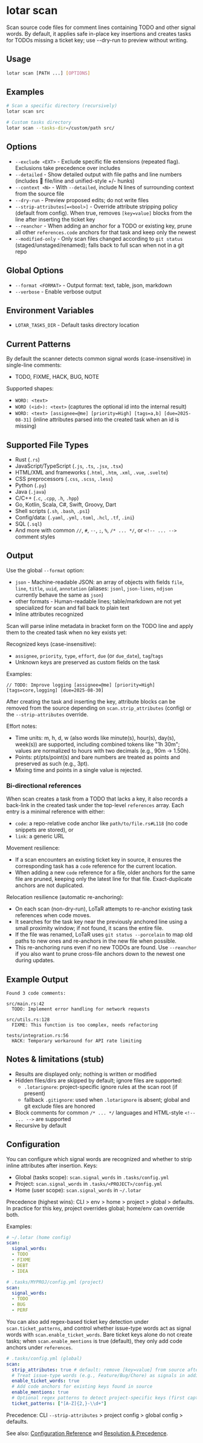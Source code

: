 # lotar scan

Scan source code files for comment lines containing TODO and other signal words. By default, it applies safe in-place key insertions and creates tasks for TODOs missing a ticket key; use --dry-run to preview without writing.

## Usage

```bash
lotar scan [PATH ...] [OPTIONS]
```

## Examples

```bash
# Scan a specific directory (recursively)
lotar scan src

# Custom tasks directory
lotar scan --tasks-dir=/custom/path src/
```

## Options

- `--exclude <EXT>` - Exclude specific file extensions (repeated flag). Exclusions take precedence over includes  
- `--detailed` - Show detailed output with file paths and line numbers (includes 📄 file/line and unified-style +/- hunks)
- `--context <N>` - With `--detailed`, include N lines of surrounding context from the source file
- `--dry-run` - Preview proposed edits; do not write files
- `--strip-attributes[=<bool>]` - Override attribute stripping policy (default from config). When true, removes `[key=value]` blocks from the line after inserting the ticket key
- `--reanchor` - When adding an anchor for a TODO or existing key, prune all other `references.code` anchors for that task and keep only the newest
- `--modified-only` - Only scan files changed according to `git status` (staged/unstaged/renamed); falls back to full scan when not in a git repo

## Global Options

- `--format <FORMAT>` - Output format: text, table, json, markdown
- `--verbose` - Enable verbose output

## Environment Variables

- `LOTAR_TASKS_DIR` - Default tasks directory location

## Current Patterns

By default the scanner detects common signal words (case-insensitive) in single-line comments:
- TODO, FIXME, HACK, BUG, NOTE

Supported shapes:
- `WORD: <text>`
- `WORD (<id>): <text>`  (captures the optional id into the internal result)
- `WORD: <text> [assignee=@me] [priority=High] [tags=a,b] [due=2025-08-31]` (inline attributes parsed into the created task when an id is missing)

## Supported File Types

- Rust (`.rs`)
- JavaScript/TypeScript (`.js`, `.ts`, `.jsx`, `.tsx`)
- HTML/XML and frameworks (`.html`, `.htm`, `.xml`, `.vue`, `.svelte`)
- CSS preprocessors (`.css`, `.scss`, `.less`)
- Python (`.py`)
- Java (`.java`)
- C/C++ (`.c`, `.cpp`, `.h`, `.hpp`)
- Go, Kotlin, Scala, C#, Swift, Groovy, Dart
- Shell scripts (`.sh`, `.bash`, `.ps1`)
- Config/data: (`.yaml`, `.yml`, `.toml`, `.hcl`, `.tf`, `.ini`)
- SQL (`.sql`)
- And more with common `//`, `#`, `--`, `;`, `%`, `/* ... */`, or `<!-- ... -->` comment styles

## Output

Use the global `--format` option:
- `json` - Machine-readable JSON: an array of objects with fields `file`, `line`, `title`, `uuid`, `annotation` (aliases: `jsonl`, `json-lines`, `ndjson` currently behave the same as `json`)
- other formats - Human-readable lines; table/markdown are not yet specialized for scan and fall back to plain text
- Inline attributes recognized

Scan will parse inline metadata in bracket form on the TODO line and apply them to the created task when no key exists yet:

Recognized keys (case-insensitive):
- `assignee`, `priority`, `type`, `effort`, `due` (or `due_date`), `tag`/`tags`
- Unknown keys are preserved as custom fields on the task

Examples:

```text
// TODO: Improve logging [assignee=@me] [priority=High] [tags=core,logging] [due=2025-08-30]
```

After creating the task and inserting the key, attribute blocks can be removed from the source depending on `scan.strip_attributes` (config) or the `--strip-attributes` override.

Effort notes:
- Time units: m, h, d, w (also words like minute(s), hour(s), day(s), week(s)) are supported, including combined tokens like "1h 30m"; values are normalized to hours with two decimals (e.g., 90m -> 1.50h).
- Points: pt/pts/point(s) and bare numbers are treated as points and preserved as such (e.g., 3pt).
- Mixing time and points in a single value is rejected.

### Bi-directional references

When scan creates a task from a TODO that lacks a key, it also records a back-link in the created task under the top-level `references` array. Each entry is a minimal reference with either:
- `code`: a repo-relative code anchor like `path/to/file.rs#L118` (no code snippets are stored), or
- `link`: a generic URL

Movement resilience:
- If a scan encounters an existing ticket key in source, it ensures the corresponding task has a `code` reference for the current location.
- When adding a new `code` reference for a file, older anchors for the same file are pruned, keeping only the latest line for that file. Exact-duplicate anchors are not duplicated.

Relocation resilience (automatic re-anchoring):
- On each scan (non-dry-run), LoTaR attempts to re-anchor existing task references when code moves.
- It searches for the task key near the previously anchored line using a small proximity window; if not found, it scans the entire file.
- If the file was renamed, LoTaR uses `git status --porcelain` to map old paths to new ones and re-anchors in the new file when possible.
- This re-anchoring runs even if no new TODOs are found. Use `--reanchor` if you also want to prune cross-file anchors down to the newest one during updates.

## Example Output

```
Found 3 code comments:

src/main.rs:42
  TODO: Implement error handling for network requests

src/utils.rs:128  
  FIXME: This function is too complex, needs refactoring

tests/integration.rs:56
  HACK: Temporary workaround for API rate limiting
```

## Notes & limitations (stub)

- Results are displayed only; nothing is written or modified
- Hidden files/dirs are skipped by default; ignore files are supported:
  - `.lotarignore`: project-specific ignore rules at the scan root (if present)
  - fallback `.gitignore`: used when `.lotarignore` is absent; global and git exclude files are honored
- Block comments for common `/* ... */` languages and HTML-style `<!-- ... -->` are supported
- Recursive by default

## Configuration

You can configure which signal words are recognized and whether to strip inline attributes after insertion. Keys:

- Global (tasks scope): `scan.signal_words` in `.tasks/config.yml`
- Project: `scan.signal_words` in `.tasks/<PROJECT>/config.yml`
- Home (user scope): `scan.signal_words` in `~/.lotar`

Precedence (highest wins): CLI > env > home > project > global > defaults. In practice for this key, project overrides global; home/env can override both.

Examples:

```yaml
# ~/.lotar (home config)
scan:
  signal_words:
  - TODO
  - FIXME
  - DEBT
  - IDEA
```

```yaml
# .tasks/MYPROJ/config.yml (project)
scan:
  signal_words:
  - TODO
  - BUG
  - PERF
```

You can also add regex-based ticket key detection under `scan.ticket_patterns`, and control whether issue-type words act as signal words with `scan.enable_ticket_words`. Bare ticket keys alone do not create tasks; when `scan.enable_mentions` is true (default), they only add code anchors under `references`.

```yaml
# .tasks/config.yml (global)
scan:
  strip_attributes: true # default: remove [key=value] from source after creating the task
  # Treat issue-type words (e.g., Feature/Bug/Chore) as signals in addition to TODO/FIXME
  enable_ticket_words: true
  # Add code anchors for existing keys found in source
  enable_mentions: true
  # Optional regex patterns to detect project-specific keys (first capture group is the key)
  ticket_patterns: ["[A-Z]{2,}-\\d+"]
```

Precedence: CLI `--strip-attributes` > project config > global config > defaults.

See also: [Configuration Reference](./config-reference.md) and [Resolution & Precedence](./precedence.md).
